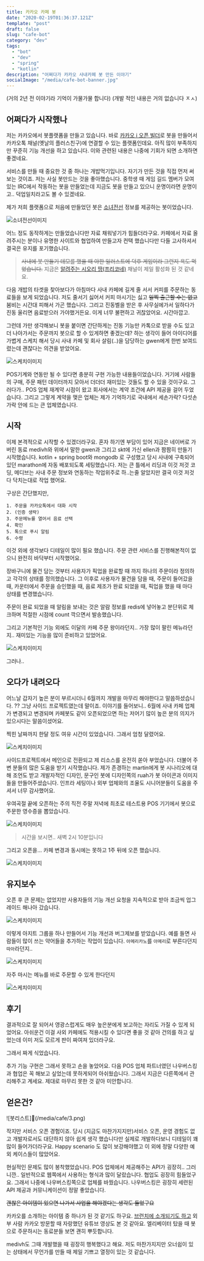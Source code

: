 ```yaml
---
title: 카카오 카페 봇
date: "2020-02-19T01:36:37.121Z"
template: "post"
draft: false
slug: "cafe-bot"
category: "dev"
tags:
  - "bot"
  - "dev"
  - "spring"
  - "kotlin"
description: "어쩌다가 카카오 사내카페 봇 만든 이야기"
socialImage: "/media/cafe-bot-banner.jpg"
---
```


(거의 2년 전 이야기라 기억이 가물가물 합니다)
(개발 적인 내용은 거의 없습니다 ㅈㅅ)

## 어쩌다가 시작했나

저는 카카오에서 봇플랫폼을 만들고 있습니다. 바로 [카카오 i 오픈 빌더](https://i.kakao.com/)로 봇을 만들어서 카카오톡 채널(옛날의 플러스친구)에 연결할 수 있는 플랫폼인데요. 아직 많이 부족하지만 꾸준히 기능 개선을 하고 있습니다. 이와 관련된 내용은 나중에 기회가 되면 소개하면 좋겠네요.

서비스를 만들 때 중요한 것 중 하나는 개밥먹기입니다. 자기가 만든 것을 직접 먼저 써보는 것이죠. 저는 사실 봇만드는 것을 좋아했습니다. 중학생 때 게임 길드 멤버가 모여있는 IRC에서 작동하는 봇을 만들었는데 지금도 봇을 만들고 있으니 운명이라면 운명이고.. 덕업일치라고도 볼 수 있겠네요. 

제가 저희 플랫폼으로 처음에 만들었던 봇은 [소녀전선](https://www.girlsfrontline.co.kr/) 정보를 제공하는 봇이었습니다. 

![소녀전선이미지](https://img1.daumcdn.net/thumb/R720x0/?fname=http%3A%2F%2Ft1.daumcdn.net%2Fliveboard%2Fthisisgame%2Fe8d858cbb82749be8f7e03fff1412978.JPG)

어느 정도 동작하게는 만들었습니다만 자료 채워넣기가 힘들더라구요. 카페에서 자료 올려주시는 분이나 유명한 사이트와 협업하여 만들고자 컨택 했습니다만 다들 고사하셔서 결국은 유지를 포기했습니다.

> ~~사내에 봇 만들기 데모를 했을 때 야한 일러스트에 덕후 게임이라 그런지 욕도 먹었습니다.~~ 지금은 [알려주는 시오리 땅(프리코네)](https://pf.kakao.com/_LvpbT) 채널이 제일 활성화 된 것 같네요.

다음 개밥의 타겟을 찾아보다가 아침마다 사내 카페에 길게 줄 서서 커피를 주문하는 동료들을 보게 되었습니다. 저도 줄서기 싫어서 커피 마시기는 싫고 ~~일찍 출근할 수는 없고~~ 붐비는 시간대 피해서 가곤 했습니다. 그리고 진동벨을 받은 후 사무실에가서 일하다가 진동 울리면 음료받으러 가야했거든요. 이게 너무 불편하고 귀찮았어요. 시간아깝고. 

그런데 가만 생각해보니 봇을 붙이면 간단하게는 진동 기능만 카톡으로 받을 수도 있고 더 나아가서는 주문까지 봇으로 할 수 있게하면 좋겠는데? 하는 생각이 들어 아이디어를 가볍게 스케치 해서 당시 사내 카페 및 회사 살림(..)을 담당하는 gwen에게 한번 보여드렸는데 괜찮다는 의견을 받았어요.

![스케치이미지](/media/cafe/cafebot_sketch.png)

POS기계와 연동만 될 수 있다면 충분히 구현 가능한 내용들이었습니다. 거기에 사람들의 구매, 주문 패턴 데이터까지 모아서 더더더 재미있는 것들도 할 수 있을 것이구요. 그러다가.. POS 업체 재계약 시점이 왔고 회사에서는 계약 조건에 API 제공을 걸어 두었습니다. 그리고 그렇게 계약을 맺은 업체는 제가 기억하기로 국내에서 세손가락? 다섯손가락 안에 드는 큰 업체였습니다.

## 시작

이제 본격적으로 시작할 수 있겠더라구요. 혼자 하기엔 부담이 있어 지금은 네이버로 가버린 동료 medivh와 위에서 말한 gwen과 그리고 skt에 가신 ellen과 짬짬히 만들기 시작했습니다. kotlin + spring boot와 mongodb 로 구성했고 당시 사내에 구축되어있던 marathon에 자동 배포되도록 세팅했습니다. 저는 큰 틀에서 리딩과 이것 저것 코딩, 메디브는 사내 주문 정보와 연동하는 작업위주로 하..는줄 알았지만 결국 이것 저것 다 닥치는대로 작업 했어요.

구상은 간단했지만,

```
1. 주문을 카카오톡에서 대화 시작
2. (인증 생략)
3. 주문메뉴를 열어서 음료 선택
4. 확인
5. 톡으로 푸시 알림
6. 수령
```

이것 외에 생각보다 디테일이 많이 필요 했습니다. 주문 관련 서비스를 진행해본적이 없으니 완전히 바닥부터 시작했어요. 

장바구니에 물건 담는 것부터 사용자가 픽업을 완료할 때 까지 하나의 주문이라 정의하고 각각의 상태를 정의했습니다. 그 이후로 사용자가 물건을 담을 때, 주문이 들어갔을 때, 카운터에서 주문을 승인했을 때, 음료 제조가 완료 되었을 때, 픽업을 했을 때 마다 상태를 변경했습니다.

주문이 완료 되었을 때 알림을 보내는 것은 알람 정보를 redis에 넣어놓고 분단위로 체크하며 적절한 시점에 count 깍으면서 발송했습니다.

그리고 기본적인 기능 외에도 이달의 카페 주문 왕이라던지.. 가장 많이 팔린 메뉴라던지.. 재미있는 기능을 많이 준비하고 있었어요.

![스케치이미지](/media/cafe/6.png)

그러나..

## 오다가 내려오다

어느날 갑자기 높은 분이 부르시더니 6월까지 개발을 마무리 해야한다고 말씀하셨습니다. ?? 그냥 사이드 프로젝트였는데 말이죠. 이야기를 들어보니.. 6월에 사내 카페 업체가 변경되고 변경되며 카페봇도 같이 오픈되었으면 하는 저어기 많이 높은 분의 의지가 있으시다는 말씀이셨어요.

찍힌 날짜까지 한달 정도 여유 시간이 있었습니다. 그래서 엄청 달렸어요. 

![스케치이미지](/media/cafe/5.png)

사이드프로젝트에서 메인으로 전환되고 제 리소스를 온전히 쏟아 부었습니다. 더불어 주변 분들의 많은 도움을 받기 시작했습니다. 제가 존경하는 martin에게 봇 시나리오에 대해 조언도 받고 개발자적인 디자인, 문구인 봇에 디자인쪽의 ruah가 봇 아이콘과 이미지들을 만들어주셨습니다. 인프라 세팅이나 외부 업체와의 조율도 시니어분들이 도움을 주셔서 너무 감사했어요.

우여곡절 끝에 오픈하는 주의 직전 주말 저녁에 최초로 테스트용 POS 기기에서 봇으로 주문한 영수증을 뽑았습니다.

![스케치이미지](/media/cafe/1200_1200.png)

> 시간을 보시면.. 새벽 2시 10분입니다

그리고 오픈을... 카페 변경과 동시에는 못하고 1주 뒤에 오픈 했습니다.

![스케치이미지](/media/cafe/7.png)

## 유지보수

오픈 후 큰 문제는 없었지만 사용자들의 기능 개선 요청을 지속적으로 받아 조금씩 업그레이드 해나아 갔습니다.

![스케치이미지](/media/cafe/1.png)

이렇게 아지트 그룹을 하나 만들어서 기능 개선과 버그제보를 받았습니다. 예를 들면 사람들이 많이 쓰는 약어들을 추가하는 작업이 있습니다. `아메리카노`를 `아메리`로 부른다던지 `따아`라던지.. 

![스케치이미지](/media/cafe/4.png)

자주 마시는 메뉴를 바로 주문할 수 있게 한다던지

![스케치이미지](/media/cafe/shortcut.png)

## 후기

결과적으로 잘 되어서 영광스럽게도 매우 높은분에게 보고하는 자리도 가질 수 있게 되었어요. 아쉬운건 이걸 사외 카페에도 적용시킬 수 있다면 좋을 것 같아 건의를 하고 싶었는데 이미 저도 모르게 판이 짜여져 있더라구요. 

그래서 짜게 식었습니다. 

추가 기능 구현은 그래서 못하고 손을 놓았어요. 다음 POS 업체 파트너였던 나우버스킹과 협업은 꼭 해보고 싶었는데 못하게되어 아쉬웠습니다. 그래서 지금은 다른쪽에서 관리해주고 계세요. 제대로 마무리 못한 것 같아 미안합니다.

## 얻은건?

![봇리스트](/media/cafe/3.png)

작지만 서비스 오픈 경험이죠. 당시 (지금도 마찬가지지만)서비스 오픈, 운영 경험도 없고 개발자로서도 대단하지 않아 쉽게 생각 했습니다만 실제로 개발하다보니 디테일이 꽤 많이 들어가더라구요. Happy scenario 도 많이 보강해야했고 이 외에 정말 다양한 예외 케이스들이 많았어요. 

현실적인 문제도 많이 봉착했었습니다. POS 업체에서 제공해주는 API가 굉장히.. 그러니깐.. 일반적으로 웹쪽에서 사용하는 형식과 많이 달랐습니다. 협업도 굉장히 힘들었구요. 그래서 나중에 나우버스킹쪽으로 업체를 바꿨습니다. 나우버스킹은 굉장히 세련된 API 제공과 커뮤니케이션이 정말 좋았습니다.

~~괜찮은 아이템이 있으면 나가서 사업을 해야겠다는 생각도 들었구요~~

카카오를 소개하는 아이템 중 하나가 된 것 같기도 하구요. [브런치에 소개되기도 하고](https://brunch.co.kr/@kakao-it/298) 외부 사람 카카오 방문할 때 자랑했던 유튜브 영상도 본 것 같아요. 엘리베이터 탔을 때 봇으로 주문하시는 동료분들 보면 괜히 뿌듯합니다.

medivh도 그때 개발했을 때 굉장히 행복했다고 해요. 저도 마찬가지지만 오너쉽이 있는 상태에서 무언가를 만들 때 제일 기쁘고 열정이 있는 것 같습니다.